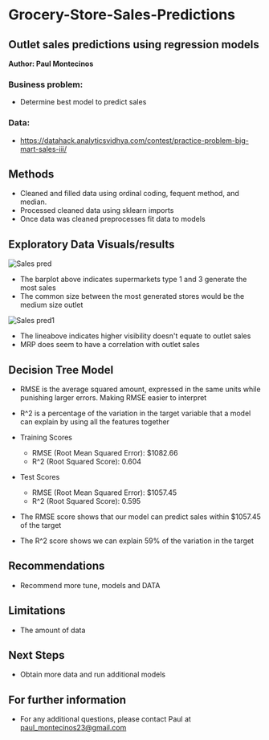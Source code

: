 # Grocery-Store-Sales-Predictions

## Outlet sales predictions using regression models

**Author: Paul Montecinos**

### Business problem:
 * Determine best model to predict sales
 
### Data:
 * https://datahack.analyticsvidhya.com/contest/practice-problem-big-mart-sales-iii/ 

## Methods
 * Cleaned and filled data using ordinal coding, fequent method, and median.
 * Processed cleaned data using sklearn imports
 * Once data was cleaned preprocesses fit data to models
 
 ## Exploratory Data Visuals/results
 ![Sales pred](https://user-images.githubusercontent.com/29460152/224519094-6ed8acf1-115b-472d-9f5b-a041609ec416.png)
 
  * The barplot above indicates supermarkets type 1 and 3 generate the most sales
  * The common size between the most generated stores would be the medium size outlet

 ![Sales pred1](https://user-images.githubusercontent.com/29460152/224519256-8fa49873-c19b-4ebe-a6c1-da5f237949b2.png)
 
  * The lineabove indicates higher visibility doesn't equate to outlet sales
  * MRP does seem to have a correlation with outlet sales
 
 ## Decision Tree Model
  * RMSE is the average squared amount, expressed in the same units while punishing larger errors. Making RMSE easier to interpret
  * R^2 is a percentage of the variation in the target variable that a model can explain by using all the features together
  
  * Training Scores 
     * RMSE (Root Mean Squared Error): $1082.66
     * R^2 (Root Squared Score): 0.604
  * Test Scores
     * RMSE (Root Mean Squared Error): $1057.45
     * R^2 (Root Squared Score): 0.595
  
  * The RMSE score shows that our model can predict sales within $1057.45 of the target
  * The R^2 score shows we can explain 59% of the variation in the target

 ## Recommendations
  * Recommend more tune, models and DATA

 ## Limitations
  * The amount of data

 ## Next Steps
  * Obtain more data and run additional models
  
 ## For further information
  * For any additional questions, please contact Paul at paul_montecinos23@gmail.com
 

  



